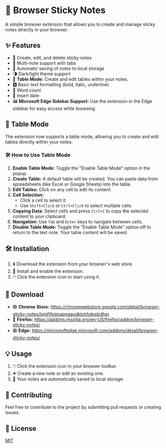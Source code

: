 # 📝 Browser Sticky Notes

A simple browser extension that allows you to create and manage sticky notes directly in your browser.

## ✨ Features

-   📝 Create, edit, and delete sticky notes
-   📑 Multi-note support with tabs
-   💾 Automatic saving of notes to local storage
-   🌗 Dark/light theme support
-   🧮 **Table Mode:** Create and edit tables within your notes.
-   🅱️ Basic text formatting (bold, italic, underline)
-   🔢 Word count
-   📅 Insert date
-   🖼️ **Microsoft Edge Sidebar Support:** Use the extension in the Edge sidebar for easy access while browsing

## 🧮 Table Mode

The extension now supports a table mode, allowing you to create and edit tables directly within your notes.

### 🛠️ How to Use Table Mode

1.  **Enable Table Mode:** Toggle the "Enable Table Mode" option in the popup.
2.  **Create Table:** A default table will be created. You can paste data from spreadsheets (like Excel or Google Sheets) into the table.
3.  **Edit Tables:** Click on any cell to edit its content.
4.  **Cell Selection:**
    -   Click a cell to select it.
    -   Use `Shift+Click` or `Ctrl+Click` to select multiple cells.
5.  **Copying Data:** Select cells and press `Ctrl+C` to copy the selected content to your clipboard.
6.  **Navigation:** Use `Tab` and `Enter` keys to navigate between cells.
7.  **Disable Table Mode:** Toggle the "Enable Table Mode" option off to return to the text note. Your table content will be saved.

## 🛠️ Installation

1. ⬇️ Download the extension from your browser's web store.
2. 🧩 Install and enable the extension.
3. 🖱️ Click the extension icon to start using it.

## 🔗 Download

- 🟦 **Chrome Store:** https://chromewebstore.google.com/detail/browser-sticky-notes/lejgfjllojjoapngaodklohhdpobdhpj
- 🦊 **Firefox:** https://addons.mozilla.org/en-US/firefox/addon/browser-sticky-notes/
- 🟪 **Edge:** https://microsoftedge.microsoft.com/addons/detail/browser-sticky-notes/

## 💡 Usage

1.  🖱️ Click the extension icon in your browser toolbar.
2.  ➕ Create a new note or edit an existing one.
3.  💾 Your notes are automatically saved to local storage.

## 🤝 Contributing

Feel free to contribute to the project by submitting pull requests or creating issues.

## 📄 License

[MIT](LICENSE)
